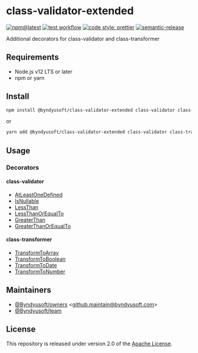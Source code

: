 # class-validator-extended

[![npm@latest](https://img.shields.io/npm/v/@byndyusoft/class-validator-extended/latest.svg)](https://www.npmjs.com/package/@byndyusoft/class-validator-extended)
[![test workflow](https://github.com/Byndyusoft/class-validator-extended/actions/workflows/test.yaml/badge.svg?branch=master)](https://github.com/Byndyusoft/class-validator-extended/actions/workflows/test.yaml)
[![code style: prettier](https://img.shields.io/badge/code_style-prettier-ff69b4.svg)](https://github.com/prettier/prettier)
[![semantic-release](https://img.shields.io/badge/%20%20%F0%9F%93%A6%F0%9F%9A%80-semantic--release-e10079.svg)](https://github.com/semantic-release/semantic-release)

Additional decorators for class-validator and class-transformer

## Requirements

- Node.js v12 LTS or later
- npm or yarn

## Install

```bash
npm install @byndyusoft/class-validator-extended class-validator class-transformer reflect-metadata
```

or

```bash
yarn add @byndyusoft/class-validator-extended class-validator class-transformer reflect-metadata
```

## Usage

### Decorators

#### class-validator

- [AtLeastOneDefined](./src/decorators/validators/atLeastOneDefined.ts)
- [IsNullable](./src/decorators/validators/isNullable.ts)
- [LessThan](./src/decorators/validators/math/lessThan.ts)
- [LessThanOrEqualTo](./src/decorators/validators/math/lessThanOrEqualTo.ts)
- [GreaterThan](./src/decorators/validators/math/greaterThan.ts)
- [GreaterThanOrEqualTo](./src/decorators/validators/math/greaterThanOrEqualTo.ts)

#### class-transformer

- [TransformToArray](./src/decorators/transformers/transformToArray.ts)
- [TransformToBoolean](./src/decorators/transformers/transformToBoolean.ts)
- [TransformToDate](./src/decorators/transformers/transformToDate.ts)
- [TransformToNumber](./src/decorators/transformers/transformToNumber.ts)

## Maintainers

- [@Byndyusoft/owners](https://github.com/orgs/Byndyusoft/teams/owners) <<github.maintain@byndyusoft.com>>
- [@Byndyusoft/team](https://github.com/orgs/Byndyusoft/teams/team)

## License

This repository is released under version 2.0 of the
[Apache License](https://www.apache.org/licenses/LICENSE-2.0).
